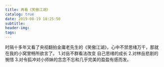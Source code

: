 ```yaml
---
title: 再看《笑傲江湖》
catalog: true
date: 2019-08-19 18:25:50
subtitle:
header-img:
tags:
---
```


时隔十多年又看了央视翻拍金庸老先生的《笑傲江湖》，心中不禁思绪万千，那就在我的小窝里畅所欲言了。
1.对岳不群看法改变 自己思绪的成长
2.对林岳悲剧的惋惜
3.对令狐冲对小师妹的念念不忘和几乎完美的盈盈有感而发。
